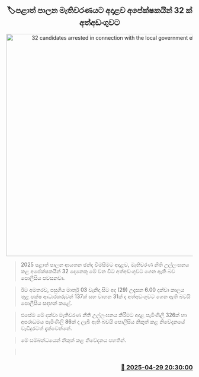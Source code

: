 <p align='center'><b><h2 align='center' title='32 candidates arrested in connection with the local government election'>🏷පළාත් පාලන මැතිවරණයට අදාළව අපේක්ෂකයින් 32 ක් අත්අඩංගුවට </h2></b></p>
<p align='center'><img src='https://helakuru.sgp1.cdn.digitaloceanspaces.com/esana/images/lib/local-gov-election-com.jpg' width='600' alt='32 candidates arrested in connection with the local government election'></p>

> 2025 පළාත් පාලන ආයතන ඡන්ද විමසීමට අදාළව, මැතිවරණ නීති උල්ලංඝනය කළ අපේක්ෂකයින් 32 දෙනෙකු මේ වන විට අත්අඩංගුවට ගෙන ඇති බව පොලීසිය පවසනවා.

> ඊට අමතරව, පසුගිය මාර්තු 03 වැනිදා සිට අද (29) උදෑසන 6.00 දක්වා කාලය තුළ පක්ෂ ආධාරකරුවන් 137ක් සහ වාහන 31ක් ද අත්අඩංගුවට ගෙන ඇති බවයි පොලීසිය සඳහන් කළේ.

> එසේම මේ දක්වා මැතිවරණ නීති උල්ලංඝනය කිරීමට අදාළ පැමිණිලි 326ක් හා අපරාධමය පැමිණිලි 86ක් ද ලැබී ඇති බවයි පොලීසිය නිකුත් කළ නිවේදනයේ වැඩිදුරටත් දැක්වෙන්නේ.

> මේ සම්බන්ධයෙන් නිකුත් කළ නිවේදනය පහතින්. 

>  



<h3 align='right'><a href='https://www.helakuru.lk/esana/p/109673/'>📅 2025-04-29 20:30:00</a></h3>

